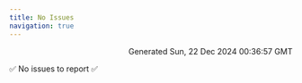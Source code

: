 ```yaml
---
title: No Issues
navigation: true
---
```


<p style="text-align:right;color:#cccs">
Generated Sun, 22 Dec 2024 00:36:57 GMT
</p>
<p>✅ No issues to report ✅</p>



